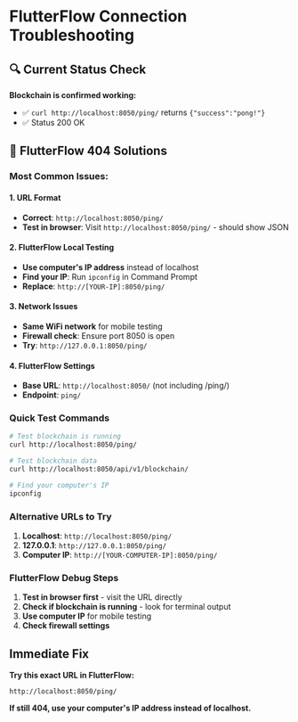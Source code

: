 # FlutterFlow Connection Troubleshooting

## 🔍 **Current Status Check**

**Blockchain is confirmed working:**
- ✅ `curl http://localhost:8050/ping/` returns `{"success":"pong!"}`
- ✅ Status 200 OK

## 🎯 **FlutterFlow 404 Solutions**

### **Most Common Issues:**

#### **1. URL Format**
- **Correct**: `http://localhost:8050/ping/`
- **Test in browser**: Visit `http://localhost:8050/ping/` - should show JSON

#### **2. FlutterFlow Local Testing**
- **Use computer's IP address** instead of localhost
- **Find your IP**: Run `ipconfig` in Command Prompt
- **Replace**: `http://[YOUR-IP]:8050/ping/`

#### **3. Network Issues**
- **Same WiFi network** for mobile testing
- **Firewall check**: Ensure port 8050 is open
- **Try**: `http://127.0.0.1:8050/ping/`

#### **4. FlutterFlow Settings**
- **Base URL**: `http://localhost:8050/` (not including /ping/)
- **Endpoint**: `ping/`

### **Quick Test Commands**
```bash
# Test blockchain is running
curl http://localhost:8050/ping/

# Test blockchain data
curl http://localhost:8050/api/v1/blockchain/

# Find your computer's IP
ipconfig
```

### **Alternative URLs to Try**
1. **Localhost**: `http://localhost:8050/ping/`
2. **127.0.0.1**: `http://127.0.0.1:8050/ping/`
3. **Computer IP**: `http://[YOUR-COMPUTER-IP]:8050/ping/`

### **FlutterFlow Debug Steps**
1. **Test in browser first** - visit the URL directly
2. **Check if blockchain is running** - look for terminal output
3. **Use computer IP** for mobile testing
4. **Check firewall settings**

## **Immediate Fix**
**Try this exact URL in FlutterFlow:**
```
http://localhost:8050/ping/
```

**If still 404, use your computer's IP address instead of localhost.**
